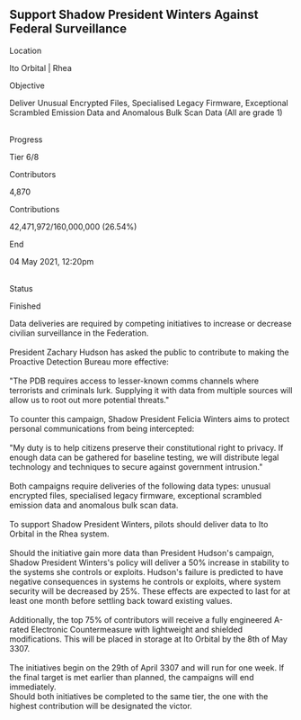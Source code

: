## Support Shadow President Winters Against Federal Surveillance

Location

Ito Orbital \| Rhea

Objective

Deliver Unusual Encrypted Files, Specialised Legacy Firmware,
Exceptional Scrambled Emission Data and Anomalous Bulk Scan Data (All
are grade 1)

\
Progress

Tier 6/8

Contributors

4,870

Contributions

42,471,972/160,000,000 (26.54%)

End

04 May 2021, 12:20pm

\
Status

Finished

Data deliveries are required by competing initiatives to increase or
decrease civilian surveillance in the Federation.\
\
President Zachary Hudson has asked the public to contribute to making
the Proactive Detection Bureau more effective:\
\
\"The PDB requires access to lesser-known comms channels where
terrorists and criminals lurk. Supplying it with data from multiple
sources will allow us to root out more potential threats.\"\
\
To counter this campaign, Shadow President Felicia Winters aims to
protect personal communications from being intercepted:\
\
\"My duty is to help citizens preserve their constitutional right to
privacy. If enough data can be gathered for baseline testing, we will
distribute legal technology and techniques to secure against government
intrusion.\"\
\
Both campaigns require deliveries of the following data types: unusual
encrypted files, specialised legacy firmware, exceptional scrambled
emission data and anomalous bulk scan data.\
\
To support Shadow President Winters, pilots should deliver data to Ito
Orbital in the Rhea system.\
\
Should the initiative gain more data than President Hudson\'s campaign,
Shadow President Winters\'s policy will deliver a 50% increase in
stability to the systems she controls or exploits. Hudson\'s failure is
predicted to have negative consequences in systems he controls or
exploits, where system security will be decreased by 25%. These effects
are expected to last for at least one month before settling back toward
existing values.\
\
Additionally, the top 75% of contributors will receive a fully
engineered A-rated Electronic Countermeasure with lightweight and
shielded modifications. This will be placed in storage at Ito Orbital by
the 8th of May 3307.\
\
The initiatives begin on the 29th of April 3307 and will run for one
week. If the final target is met earlier than planned, the campaigns
will end immediately.\
Should both initiatives be completed to the same tier, the one with the
highest contribution will be designated the victor.
